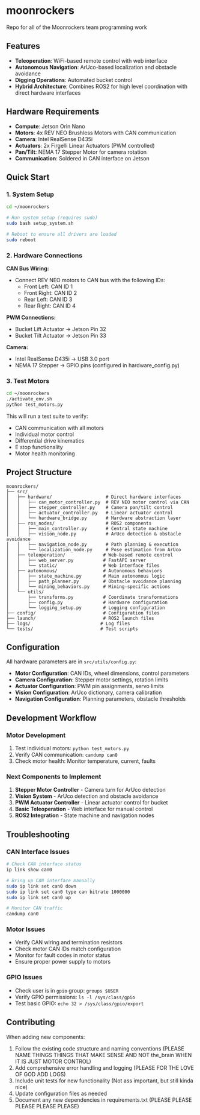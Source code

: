 # moonrockers
Repo for all of the Moonrockers team programming work

## Features

- **Teleoperation**: WiFi-based remote control with web interface
- **Autonomous Navigation**: ArUco-based localization and obstacle avoidance  
- **Digging Operations**: Automated bucket control
- **Hybrid Architecture**: Combines ROS2 for high level coordination with direct hardware interfaces

## Hardware Requirements

- **Compute**: Jetson Orin Nano
- **Motors**: 4x REV NEO Brushless Motors with CAN communication
- **Camera**: Intel RealSense D435i
- **Actuators**: 2x Firgelli Linear Actuators (PWM controlled)
- **Pan/Tilt**: NEMA 17 Stepper Motor for camera rotation
- **Communication**: Soldered in CAN interface on Jetson

## Quick Start

### 1. System Setup

```bash
cd ~/moonrockers

# Run system setup (requires sudo)
sudo bash setup_system.sh

# Reboot to ensure all drivers are loaded
sudo reboot
```

### 2. Hardware Connections

**CAN Bus Wiring:**
- Connect REV NEO motors to CAN bus with the following IDs:
  - Front Left: CAN ID 1
  - Front Right: CAN ID 2  
  - Rear Left: CAN ID 3
  - Rear Right: CAN ID 4

**PWM Connections:**
- Bucket Lift Actuator → Jetson Pin 32
- Bucket Tilt Actuator → Jetson Pin 33

**Camera:**
- Intel RealSense D435i → USB 3.0 port
- NEMA 17 Stepper → GPIO pins (configured in hardware_config.py)

### 3. Test Motors

```bash
cd ~/moonrockers
./activate_env.sh
python test_motors.py
```

This will run a test suite to verify:
- CAN communication with all motors
- Individual motor control
- Differential drive kinematics
- E stop functionality
- Motor health monitoring

## Project Structure

```
moonrockers/
├── src/
│   ├── hardware/                    # Direct hardware interfaces
│   │   ├── can_motor_controller.py  # REV NEO motor control via CAN
│   │   ├── stepper_controller.py    # Camera pan/tilt control
│   │   ├── actuator_controller.py   # Linear actuator control
│   │   └── hardware_bridge.py       # Hardware abstraction layer
│   ├── ros_nodes/                   # ROS2 components
│   │   ├── main_controller.py       # Central state machine
│   │   ├── vision_node.py           # ArUco detection & obstacle avoidance
│   │   ├── navigation_node.py       # Path planning & execution
│   │   └── localization_node.py     # Pose estimation from ArUco
│   ├── teleoperation/              # Web-based remote control
│   │   ├── web_server.py           # FastAPI server
│   │   └── static/                 # Web interface files
│   ├── autonomous/                 # Autonomous behaviors
│   │   ├── state_machine.py        # Main autonomous logic
│   │   ├── path_planner.py         # Obstacle avoidance planning
│   │   └── mining_behaviors.py     # Mining-specific actions
│   └── utils/
│       ├── transforms.py           # Coordinate transformations
│       ├── config.py               # Hardware configuration
│       └── logging_setup.py        # Logging configuration
├── config/                         # Configuration files
├── launch/                         # ROS2 launch files
├── logs/                          # Log files
└── tests/                         # Test scripts
```

## Configuration

All hardware parameters are in `src/utils/config.py`:

- **Motor Configuration**: CAN IDs, wheel dimensions, control parameters
- **Camera Configuration**: Stepper motor settings, rotation limits
- **Actuator Configuration**: PWM pin assignments, servo limits  
- **Vision Configuration**: ArUco dictionary, camera calibration
- **Navigation Configuration**: Planning parameters, obstacle thresholds

## Development Workflow

### Motor Development
1. Test individual motors: `python test_motors.py`
2. Verify CAN communication: `candump can0`
3. Check motor health: Monitor temperature, current, faults

### Next Components to Implement
1. **Stepper Motor Controller** - Camera turn for ArUco detection
2. **Vision System** - ArUco detection and obstacle avoidance
3. **PWM Actuator Controller** - Linear actuator control for bucket
4. **Basic Teleoperation** - Web interface for manual control
5. **ROS2 Integration** - State machine and navigation nodes

## Troubleshooting

### CAN Interface Issues
```bash
# Check CAN interface status  
ip link show can0

# Bring up CAN interface manually
sudo ip link set can0 down
sudo ip link set can0 type can bitrate 1000000  
sudo ip link set can0 up

# Monitor CAN traffic
candump can0
```

### Motor Issues
- Verify CAN wiring and termination resistors
- Check motor CAN IDs match configuration
- Monitor for fault codes in motor status
- Ensure proper power supply to motors

### GPIO Issues  
- Check user is in `gpio` group: `groups $USER`
- Verify GPIO permissions: `ls -l /sys/class/gpio`
- Test basic GPIO: `echo 32 > /sys/class/gpio/export`

## Contributing

When adding new components:

1. Follow the existing code structure and naming conventions (PLEASE NAME THINGS THINGS THAT MAKE SENSE AND NOT the_brain WHEN IT IS JUST MOTOR CONTROL)
2. Add comprehensive error handling and logging (PLEASE FOR THE LOVE OF GOD ADD LOGS)
3. Include unit tests for new functionality (Not ass important, but still kinda nice)  
4. Update configuration files as needed
5. Document any new dependencies in requirements.txt (PLEASE PLEASE PLEASE PLEASE PLEASE)
